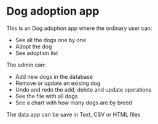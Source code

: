 # Dog adoption app

This is an Dog adoption app where the ordinary user can:
* See all the dogs one by one
* Adopt the dog
* See adoption list
  
The admin can:
* Add new dogs in the database
* Remove or update an exising dog
* Undo and redo the add, delete and update operations
* See the file with all dogs
* See a chart with how many dogs are by breed

The data app can be save in Text, CSV or HTML files
